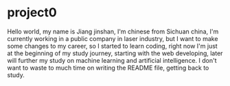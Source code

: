 # project0
Hello world, my name is Jiang jinshan, I'm chinese from Sichuan china, I'm currently working in a public company in laser industry, but I want to make some changes to my career, so I started to learn coding, right now I'm just at the beginning of my study journey, starting with the web developing, later will further my study on machine learning and artificial intelligence.
I don't want to waste to much time on writing the README file, getting back to study.
